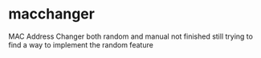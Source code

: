 # macchanger
MAC Address Changer both random and manual
 not finished still trying to find a way to implement the random feature
